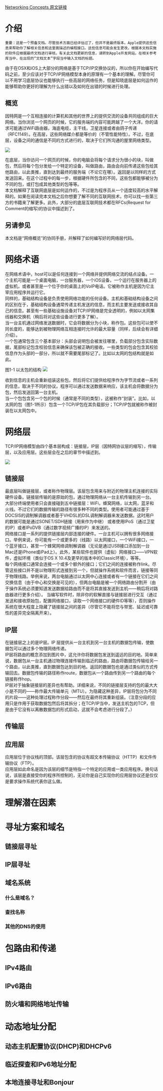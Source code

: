 [Networking Concepts 原文链接](https://developer.apple.com/library/content/documentation/NetworkingInternet/Conceptual/NetworkingConcepts/Introduction/Introduction.html#//apple_ref/doc/uid/TP40012487)

# 介绍 

```
重要：这是一个预备文档。尽管技术方面已经评估过了，但并不是最终版本。Apple提供这些信息来帮助你了解相关信息和这里面描述的编程接口。这些信息可能会发生更改，根据本文档实施的软件应根据最终文档进行审核。有关此文档更新的信息，请转到Apple开发网站。在相关参考库当中，在出现的“文档文本”字段当中输入文档的标题。
```

由于在OSX和iOS上大部分的网络是基于TCP/IP交换协议的，所以你在开始编写代码之前，至少应该对于TCP/IP网络模型本身的原理有一个基本的理解。尽管你可以不用学习底层协议也能够执行一些高层的网络任务，但是知晓底层是如何运作的能够帮助你更好的理解为什么出错以及如何在出错的时候进行处理。
## 概览
因特网是一个互相连接的计算机和其他的世界上的提供交流的设备共同组成的巨大网络。当你浏览一个网页的时候，它的服务端的内容可能跨越了一个大洋。你的请求可能通过WiFi路由器，海底电缆，主干线，卫星连接或者由鸽子传递（RFC1149）。在高层，这些网络媒介都是等价的（不管性能特性）。不过，在底层，设备之间的通信是不同的方式进行的，取决于它们所沟通的屋里网络类型。  

![](https://developer.apple.com/library/archive/documentation/NetworkingInternet/Conceptual/NetworkingConcepts/Art/AboutNetworking.png)

在底层，当你访问一个网页的时候，你的电脑会将每个请求分为很小的块，叫做包，然后将每个包分发给一个特定的设备，叫做路由，路由会向前传递这些包给其他路由，以此类推，直到达到最终的服务端（不论它在哪）。返回是以同样的方式发送回来。在这个过程中的每一步，根据硬件所包含的不同，这些包都能够被分为不同的包，或打包成其他类型的包等等。  
本文档解释了互联网底层是如何运作的，不过是为程序员从一个适度较高的水平解释的。如果在阅读完本文档之后你想要了解不同的互联网技术，你可以找一些第三方的书籍来了解更多。此外，大部分的底层互联网技术都在RFCs(Request for Comment的缩写)的协议中描述到了。
## 另请参见
本文档是“网络概览”的协同手册，并解释了如何编写好的网络层代码。
# 网络术语
在网络术语中，host可以是任何连接到一个网络并提供网络交流的结点设备。一个主机可能是一个桌面电脑，一台服务器，一个iOS设备，一个运行在服务器上的虚拟机，或者甚至是一个位于你的桌面上的VoIP电话。它被称作主机是因为它主宰应用程序并运行它。  
同样的，基础结构设备是负责使用网络功能的任何设备。主机和基础结构设备之间的区别在于，基础结构设备通常传递主机发送的信息，而主机主要发送或接收其自己的信息。甚至有一些基础设施设备对TCP/IP网络是完全透明的，例如以太网集线器和交换机（稍后将对这些设备进行更多了解）。  
当一台主机通过网络发送数据时，它会将数据分为小块，称作包。这些包可以使不同长度的，能够达到被物理网络互相连接时允许的最大容量（同样，后续会有详细介绍）。  
一个包通常包含三个基本部分：头部会说明包会被发往哪里，负载部分包含实际数据，尾部标记包含校验信息来确保该包被正确的接收。一些类型的包会包含其校验信息作为头部的一部分，所以就不需要尾部标记了。比如以太网的包结构就是如此。  

图1-1 以太包的结构
![](https://developer.apple.com/library/archive/documentation/NetworkingInternet/Conceptual/NetworkingConcepts/Art/structure_of_an_ethernet_packet.png)

收到信息的主机会重新组装这些包，然后将它们提供给程序作为字节流或者一系列的信息，取决于不同的协议。程序可以通过发送数据来响应，该主机会将数据分为包，然后发送回第一台主机。  
当一个包包含另一个包的时候（通常是不同的类型），这被称作“封装”。比如，以太网的包（图1-1所示）包含一个TCP/IP包在其负载部分；TCP/IP包就被称作被封装在以太网包中。
# 网络层
TCP/IP网络模型由四个基本层构成：链接层，IP层（因特网协议层的缩写），传输层，以及应用层。这些层会在之后的章节中描述到。  

![](https://developer.apple.com/library/archive/documentation/NetworkingInternet/Conceptual/NetworkingConcepts/Art/networking_layers.png)
## 链接层
最底层叫做链接层，或者称作物理层。该层包含用来与附近的物理主机连接的实际硬件设备。链接层传输的是原始的包，通过物理网络从一台主机传输到另一台。   
大部分终端使用者只会直接碰到五中链接层：WiFi，蜂窝网络，以太网，蓝牙和火线。不过它们的数据传输的路径有很多种不同的类型。使用者可能通过基于DOCSIS的调制解调器或者基于VHDSL的DSL调制解调器来发送数据。这时用户的数据可能是通过SONET/SDH链接（用来作为中继）
或者使用IPoS（通过卫星的IP）或者IPoDVB（通过数字视频广播的IP）来发送的。  
网络接口是一系列的提供链接层内部连接的硬件。一台主机可以拥有很多网络接口。举例来说，你可能有一个或更多的（线路）以太网接口，一个WiFi接口，一个蓝牙接口，甚至一个蜂窝网络调制解调器（无论是通过USB接口添加到一台Mac还是iPhone或iPad上）。此外，某些软件也提供（虚拟）网络接口——VPN软件，虚拟环境（类似于OS X 10.4及更早的版本中的Classic环境），等等。  
每个网络接口通常会连接一个或多个额外的接口；它们之间的连接被称作link。尽管这些接口并不是以物理形式连接到另一个，但就操作系统和软件而言，链接等同于物理线路。举例来说，两台电脑通过以太网中心连接或者有一个链接在它们之间交换信息（由于中心和交换是可见的），但两台电脑是被一个网络路由分割开（由于操作系统必须要知道发送数据给路由而不是将其直接发送到主机——稍后将对路由器进行更多介绍）。
当编写软件时，除非你的软解直接与链接层进行交互（通过发送和接收原始包，配置网络接口，读取一个网络接口的硬件ID等等），否则操作系统在很大程度上隐藏了链接层之间的差异（尽管它不能将您与带宽、延迟或可靠性的差异完全隔离开来）。
## IP层
在链接层之上的是IP层。IP 层提供从一台主机到另一台主机的数据包传输，使数据包可以通过多个物理网络传递。  
IP层将路由的概念添加到图片中，这允许你将数据包发送到遥远的目的地。简单来说，数据包从一台主机通过物理连接传输到临近的路由，路由将数据包传输给另一个路由，以此类推，直到数据包达到目的地。返回的数据包也是通过类似的方式传输回去。数据包传输的路径称作route，数据包从一个路由传到另一个路由的每个链接称作hop。  
IP层对于抽象链接层的差异也有帮助。详细来说，不同的链接层支持的包的最大大小是不同的——称作最大传输单元（MTU）。为隐藏这种差异，IP层将包分为不同的片段——这种处理过程称作分段——然后在最终将其重新组装。（注意分段的应用只是作用于获取数据包然后将其拆分；在TCP/IP当中，发送主机包的TCP，但是由于它没有以离散数据包的形式启动，这就不会考虑进行分段了。）  

## 传输层

## 应用层
应用层位于协议栈的顶部。该层包含的协议有超文本传输协议（HTTP）和文件传输协议（FTP）。  
应用层如此命名是因为该层的细节是特指一个特定的应用或一类应用程序。换句话说，该层是直接受你的程序所控制的，无论你是自己实现你的应用层协议还是仅仅是要求操作系统代表你这么做。
# 理解潜在因素

# 寻址方案和域名

## 链接层寻址

## IP层寻址

## 域名系统

### 什么是域名？

### 查找名称

### 其他的DNS的使用

# 包路由和传递

## IPv4路由

## IPv6路由

## 防火墙和网络地址传输

# 动态地址分配

## 动态主机配置协议(DHCP)和DHCPv6

## 临近探查和IPv6地址分配

## 本地连接寻址和Bonjour